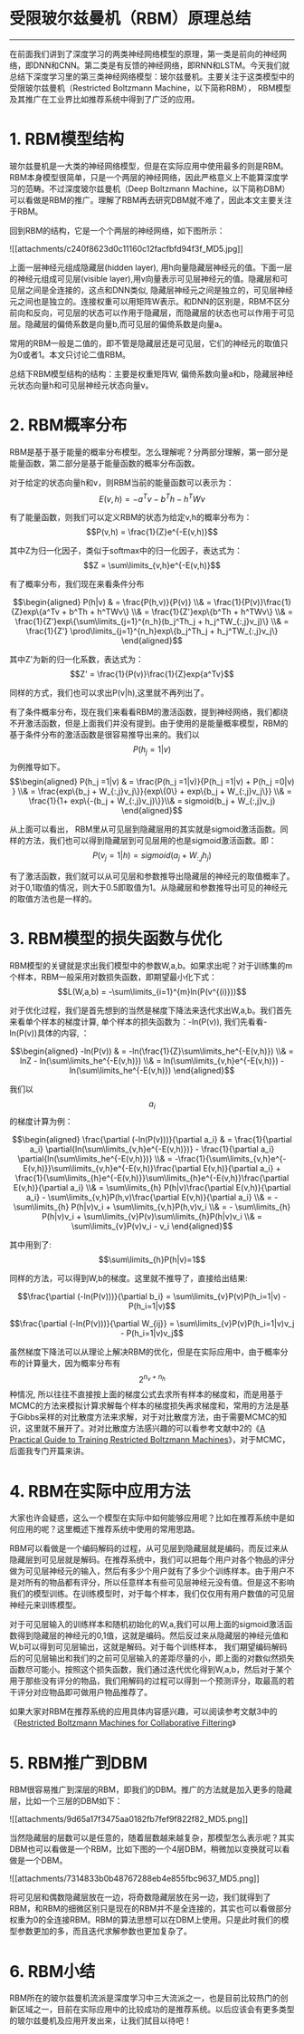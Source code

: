# 受限玻尔兹曼机（RBM）原理总结

---

在前面我们讲到了深度学习的两类神经网络模型的原理，第一类是前向的神经网络，即DNN和CNN。第二类是有反馈的神经网络，即RNN和LSTM。今天我们就总结下深度学习里的第三类神经网络模型：玻尔兹曼机。主要关注于这类模型中的受限玻尔兹曼机（Restricted Boltzmann Machine，以下简称RBM）， RBM模型及其推广在工业界比如推荐系统中得到了广泛的应用。

# 1. RBM模型结构

玻尔兹曼机是一大类的神经网络模型，但是在实际应用中使用最多的则是RBM。RBM本身模型很简单，只是一个两层的神经网络，因此严格意义上不能算深度学习的范畴。不过深度玻尔兹曼机（Deep Boltzmann Machine，以下简称DBM）可以看做是RBM的推广。理解了RBM再去研究DBM就不难了，因此本文主要关注于RBM。

回到RBM的结构，它是一个个两层的神经网络，如下图所示：

![[attachments/c240f8623d0c11160c12facfbfd94f3f_MD5.jpg]]

上面一层神经元组成隐藏层\(hidden layer\), 用h向量隐藏层神经元的值。下面一层的神经元组成可见层\(visible layer\),用v向量表示可见层神经元的值。隐藏层和可见层之间是全连接的，这点和DNN类似, 隐藏层神经元之间是独立的，可见层神经元之间也是独立的。连接权重可以用矩阵W表示。和DNN的区别是，RBM不区分前向和反向，可见层的状态可以作用于隐藏层，而隐藏层的状态也可以作用于可见层。隐藏层的偏倚系数是向量b,而可见层的偏倚系数是向量a。

常用的RBM一般是二值的，即不管是隐藏层还是可见层，它们的神经元的取值只为0或者1。本文只讨论二值RBM。

总结下RBM模型结构的结构：主要是权重矩阵W, 偏倚系数向量a和b，隐藏层神经元状态向量h和可见层神经元状态向量v。

# 2. RBM概率分布

RBM是基于基于能量的概率分布模型。怎么理解呢？分两部分理解，第一部分是能量函数，第二部分是基于能量函数的概率分布函数。

对于给定的状态向量h和v，则RBM当前的能量函数可以表示为：$$E(v,h) = -a^Tv - b^Th - h^TWv$$

有了能量函数，则我们可以定义RBM的状态为给定v,h的概率分布为：$$P(v,h) = \frac{1}{Z}e^{-E(v,h)}$$

其中Z为归一化因子，类似于softmax中的归一化因子，表达式为：$$Z = \sum\limits_{v,h}e^{-E(v,h)}$$

有了概率分布，我们现在来看条件分布

$$\begin{aligned} P(h|v)  & =  \frac{P(h,v)}{P(v)}  \\& =  \frac{1}{P(v)}\frac{1}{Z}exp\{a^Tv + b^Th + h^TWv\} \\& = \frac{1}{Z'}exp\{b^Th + h^TWv\}  \\& =  \frac{1}{Z'}exp\{\sum\limits_{j=1}^{n_h}(b_j^Th_j + h_j^TW_{:,j}v_j)\} \\& =  \frac{1}{Z'} \prod\limits_{j=1}^{n_h}exp\{b_j^Th_j + h_j^TW_{:,j}v_j\} \end{aligned}$$

其中Z'为新的归一化系数，表达式为：$$Z' = \frac{1}{P(v)}\frac{1}{Z}exp{a^Tv}$$

同样的方式，我们也可以求出P\(v\|h\),这里就不再列出了。

有了条件概率分布，现在我们来看看RBM的激活函数，提到神经网络，我们都绕不开激活函数，但是上面我们并没有提到。由于使用的是能量概率模型，RBM的基于条件分布的激活函数是很容易推导出来的。我们以$$P(h_j=1|v)$$为例推导如下。$$\begin{aligned} P(h_j =1|v)  &  = \frac{P(h_j =1|v)}{P(h_j =1|v) + P(h_j =0|v) } \\& =   \frac{exp\{b_j + W_{:,j}v_j\}}{exp\{0\} + exp\{b_j + W_{:,j}v_j\}} \\& = \frac{1}{1+ exp\{-(b_j + W_{:,j}v_j)\}}\\& = sigmoid(b_j + W_{:,j}v_j) \end{aligned}$$

从上面可以看出， RBM里从可见层到隐藏层用的其实就是sigmoid激活函数。同样的方法，我们也可以得到隐藏层到可见层用的也是sigmoid激活函数。即：$$P(v_j =1|h) = sigmoid(a_j + W_{:,j}h_j)$$

有了激活函数，我们就可以从可见层和参数推导出隐藏层的神经元的取值概率了。对于0,1取值的情况，则大于0.5即取值为1。从隐藏层和参数推导出可见的神经元的取值方法也是一样的。

# 3. RBM模型的损失函数与优化

RBM模型的关键就是求出我们模型中的参数W,a,b。如果求出呢？对于训练集的m个样本，RBM一般采用对数损失函数，即期望最小化下式：$$L(W,a,b) = -\sum\limits_{i=1}^{m}ln(P(v^{(i)}))$$

对于优化过程，我们是首先想到的当然是梯度下降法来迭代求出W,a,b。我们首先来看单个样本的梯度计算, 单个样本的损失函数为：-ln\(P\(v\)\), 我们先看看-ln\(P\(v\)\)具体的内容, ：

$$\begin{aligned} -ln(P(v))  & = -ln(\frac{1}{Z}\sum\limits_he^{-E(v,h)}) \\& =  lnZ - ln(\sum\limits_he^{-E(v,h)})  \\& = ln(\sum\limits_{v,h}e^{-E(v,h)}) - ln(\sum\limits_he^{-E(v,h)}) \end{aligned}$$

我们以$$a_i$$的梯度计算为例：

$$\begin{aligned}  \frac{\partial (-ln(P(v)))}{\partial a_i} & = \frac{1}{\partial a_i} \partial{ln(\sum\limits_{v,h}e^{-E(v,h)})} -  \frac{1}{\partial a_i}  \partial{ln(\sum\limits_he^{-E(v,h)})} \\& = -\frac{1}{\sum\limits_{v,h}e^{-E(v,h)}}\sum\limits_{v,h}e^{-E(v,h)}\frac{\partial E(v,h)}{\partial a_i} +  \frac{1}{\sum\limits_{h}e^{-E(v,h)}}\sum\limits_{h}e^{-E(v,h)}\frac{\partial E(v,h)}{\partial a_i}  \\& = \sum\limits_{h} P(h|v)\frac{\partial E(v,h)}{\partial a_i}  - \sum\limits_{v,h}P(h,v)\frac{\partial E(v,h)}{\partial a_i} \\& = - \sum\limits_{h} P(h|v)v_i  + \sum\limits_{v,h}P(h,v)v_i \\& = - \sum\limits_{h} P(h|v)v_i  + \sum\limits_{v}P(v)\sum\limits_{h}P(h|v)v_i  \\& = \sum\limits_{v}P(v)v_i - v_i \end{aligned}$$

其中用到了:$$\sum\limits_{h}P(h|v)=1$$

同样的方法，可以得到W,b的梯度。这里就不推导了，直接给出结果:

$$\frac{\partial (-ln(P(v)))}{\partial b_i} = \sum\limits_{v}P(v)P(h_i=1|v) - P(h_i=1|v)$$

$$\frac{\partial (-ln(P(v)))}{\partial W_{ij}} = \sum\limits_{v}P(v)P(h_i=1|v)v_j - P(h_i=1|v)v_j$$

虽然梯度下降法可以从理论上解决RBM的优化，但是在实际应用中，由于概率分布的计算量大，因为概率分布有$$2^{n_v+n_h}$$种情况, 所以往往不直接按上面的梯度公式去求所有样本的梯度和，而是用基于MCMC的方法来模拟计算求解每个样本的梯度损失再求梯度和，常用的方法是基于Gibbs采样的对比散度方法来求解，对于对比散度方法，由于需要MCMC的知识，这里就不展开了。对对比散度方法感兴趣的可以看参考文献中2的《[A Practical Guide to Training Restricted Boltzmann Machines](http://wenku.baidu.com/link?url=WQcsja9zHgM4YPdz3KbC28GnF8aP_QdwRnsclnrY-j8bv-xw5kPgeus3ISeVDAmiTp6TCibNZNps92HhjEwhM9xKt2aCmxAGrTulQmVR3Wi)》，对于MCMC，后面我专门开篇来讲。

# 4. RBM在实际中应用方法

大家也许会疑惑，这么一个模型在实际中如何能够应用呢？比如在推荐系统中是如何应用的呢？这里概述下推荐系统中使用的常用思路。

RBM可以看做是一个编码解码的过程，从可见层到隐藏层就是编码，而反过来从隐藏层到可见层就是解码。在推荐系统中，我们可以把每个用户对各个物品的评分做为可见层神经元的输入，然后有多少个用户就有了多少个训练样本。由于用户不是对所有的物品都有评分，所以任意样本有些可见层神经元没有值。但是这不影响我们的模型训练。在训练模型时，对于每个样本，我们仅仅用有用户数值的可见层神经元来训练模型。

对于可见层输入的训练样本和随机初始化的W,a,我们可以用上面的sigmoid激活函数得到隐藏层的神经元的0,1值，这就是编码。然后反过来从隐藏层的神经元值和W,b可以得到可见层输出，这就是解码。对于每个训练样本， 我们期望编码解码后的可见层输出和我们的之前可见层输入的差距尽量的小，即上面的对数似然损失函数尽可能小。按照这个损失函数，我们通过迭代优化得到W,a,b，然后对于某个用于那些没有评分的物品，我们用解码的过程可以得到一个预测评分，取最高的若干评分对应物品即可做用户物品推荐了。

如果大家对RBM在推荐系统的应用具体内容感兴趣，可以阅读参考文献3中的《[Restricted Boltzmann Machines for Collaborative Filtering](http://www.cs.toronto.edu/~rsalakhu/papers/rbmcf.pdf)》

# 5. RBM推广到DBM

RBM很容易推广到深层的RBM，即我们的DBM。推广的方法就是加入更多的隐藏层，比如一个三层的DBM如下：

![[attachments/9d65a17f3475aa0182fb7fef9f822f82_MD5.png]]

当然隐藏层的层数可以是任意的，随着层数越来越复杂，那模型怎么表示呢？其实DBM也可以看做是一个RBM，比如下图的一个4层DBM，稍微加以变换就可以看做是一个DBM。

![[attachments/7314833b0b48767288eb4e855fbc9637_MD5.png]]

将可见层和偶数隐藏层放在一边，将奇数隐藏层放在另一边，我们就得到了RBM，和RBM的细微区别只是现在的RBM并不是全连接的，其实也可以看做部分权重为0的全连接RBM。RBM的算法思想可以在DBM上使用。只是此时我们的模型参数更加的多，而且迭代求解参数也更加复杂了。

# 6. RBM小结

RBM所在的玻尔兹曼机流派是深度学习中三大流派之一，也是目前比较热门的创新区域之一，目前在实际应用中的比较成功的是推荐系统。以后应该会有更多类型的玻尔兹曼机及应用开发出来，让我们拭目以待吧！


